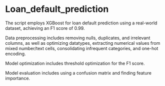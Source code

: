 # Loan_default_prediction
The script employs XGBoost for loan default prediction using a real-world dataset, achieving an F1 score of 0.99.

Data preprocessing includes removing nulls, duplicates, and irrelevant columns, as well as optimizing datatypes, extracting numerical values from mixed number/text cells, consolidating infrequent categories, and one-hot encoding.

Model optimization includes threshold optimization for the F1 score.

Model evaluation includes using a confusion matrix and finding feature importance.
